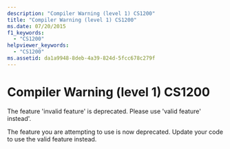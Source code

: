 ```yaml
---
description: "Compiler Warning (level 1) CS1200"
title: "Compiler Warning (level 1) CS1200"
ms.date: 07/20/2015
f1_keywords: 
  - "CS1200"
helpviewer_keywords: 
  - "CS1200"
ms.assetid: da1a9948-8deb-4a39-824d-5fcc678c279f
---
```

# Compiler Warning (level 1) CS1200
The feature 'invalid feature' is deprecated. Please use 'valid feature' instead'.  
  
 The feature you are attempting to use is now deprecated. Update your code to use the valid feature instead.
